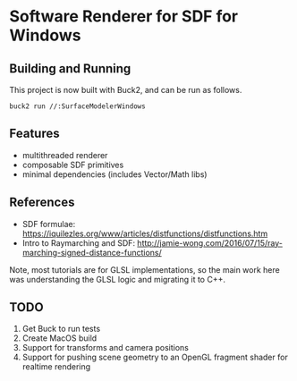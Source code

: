 # Software Renderer for SDF for Windows

## Building and Running

This project is now built with Buck2, and can be run as follows.

```
buck2 run //:SurfaceModelerWindows
```

## Features

* multithreaded renderer
* composable SDF primitives
* minimal dependencies (includes Vector/Math libs)

## References

* SDF formulae: https://iquilezles.org/www/articles/distfunctions/distfunctions.htm
* Intro to Raymarching and SDF: http://jamie-wong.com/2016/07/15/ray-marching-signed-distance-functions/

Note, most tutorials are for GLSL implementations, so the main work here was understanding the GLSL logic and migrating it to C++.

## TODO

1. Get Buck to run tests
1. Create MacOS build
1. Support for transforms and camera positions
1. Support for pushing scene geometry to an OpenGL fragment shader for realtime rendering
